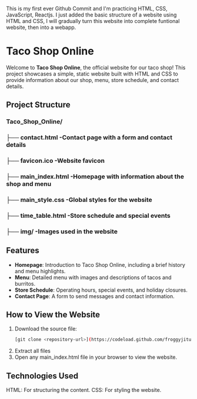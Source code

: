 This is my first ever Github Commit and I'm practicing HTML, CSS, JavaScript, Reactjs.
I just added the basic structure of a website using HTML and CSS, I will gradually turn this website into complete funtional website, then into a webapp.

# Taco Shop Online

Welcome to **Taco Shop Online**, the official website for our taco shop! This project showcases a simple, static website built with HTML and CSS to provide information about our shop, menu, store schedule, and contact details.

## Project Structure

### Taco_Shop_Online/ 
### ├── contact.html -Contact page with a form and contact details 
### ├── favicon.ico -Website favicon 
### ├── main_index.html -Homepage with information about the shop and menu 
### ├── main_style.css -Global styles for the website 
### ├── time_table.html -Store schedule and special events 
### ├── img/ -Images used in the website


## Features

- **Homepage**: Introduction to Taco Shop Online, including a brief history and menu highlights.
- **Menu**: Detailed menu with images and descriptions of tacos and burritos.
- **Store Schedule**: Operating hours, special events, and holiday closures.
- **Contact Page**: A form to send messages and contact information.

## How to View the Website

1. Download the source file:
   ```bash
   [git clone <repository-url>](https://codeload.github.com/froggyjitu/Taco_Shop_Online/zip/refs/heads/main)
2. Extract all files
3. Open any main_index.html file in your browser to view the website.

## Technologies Used
HTML: For structuring the content.
CSS: For styling the website.

